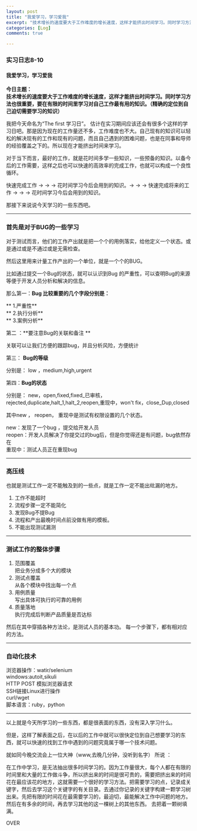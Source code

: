 ```yaml
---
layout: post
title: "我爱学习，学习爱我"
excerpt: "技术增长的速度要大于工作难度的增长速度，这样才能挤出时间学习。同时学习方法也很重要，要在有限的时间里学习对自己工作最有用的知识。（精确的定位到自己迫切需要学习的知识)  "
categories: [Log]
comments: true

---
```


### 实习日志8-10

#### 我爱学习，学习爱我

**今日主题：**  
**技术增长的速度要大于工作难度的增长速度，这样才能挤出时间学习。同时学习方法也很重要，要在有限的时间里学习对自己工作最有用的知识。（精确的定位到自己迫切需要学习的知识）**

我把今天命名为“The first 学习日”。 估计在实习期间应该还会有很多个这样的学习日吧。那是因为现在的工作量还不多，工作难度也不大。自己现有的知识可以轻松的解决现有的工作和现有的问题，而且自己遇到的困难问题，也是在同事和导师的经验覆盖之下的。所以现在才能挤出时间来学习。  

对于当下而言，最好的工作，就是花时间多学一些知识，一些预备的知识。以备今后的工作需要，这样之后也可以快速的高效率的完成工作，也就可以构成一个良性循环。  

快速完成工作 → → → 花时间学习今后会用到的知识。→ → → 快速完成将来的工作  → → → 花时间学习今后会用到的知识。

那接下来说说今天学习的一些东西吧。  

----
 ### 首先是对于BUG的一些学习

对于测试而言，他们的工作产出就是把一个个的用例落实，给他定义一个状态。或是通过或是不通过或是无需检查。  

然后这里用来计量工作产出的一个单位，就是一个个的BUG。  

比如通过提交一个Bug的状态，就可以认识到Bug 的严重性，可以查明Bug的来源等便于开发人员分析和解决的信息。  

那么第一：**Bug 比较重要的几个字段分别是：**

** 1.严重性**  
** 2.执行分析**  
** 3.案例分析**

第二 ：**要注意Bug的关联和备注  **  

关联可以让我们方便的跟踪bug，并且分析风险，方便统计  


第三： **Bug的等级**

分别是： low ，medium,high,urgent

第四：**Bug的状态**

分别是：
new，open,fixed,fixed_已审核，rejected,duplicate,halt_1,halt_2,reopen,重现中，won't fix，close_Dup,closed

其中new ， reopen， 重现中是测试有权限设置的几个状态。

new：发现了一个bug ，提交给开发人员  
reopen：开发人员解决了你提交过的bug后，但是你觉得还是有问题，bug依然存在  
重现中：测试人员正在重现bug  

----
### 高压线

也就是测试工作一定不能触及到的一些点，就是工作一定不能出纰漏的地方。  

1. 工作不能超时  
2. 流程步骤一定不能简化  
3. 发现Bug不提Bug  
4. 流程和产出最晚时间点前没做有用的模板。  
5. 不能出现测试漏测

----

### 测试工作的整体步骤  

  1. 范围覆盖  
  把业务分成多个大的模块
  2. 测试点覆盖  
  从各个模块中找出每一个点
  3. 用例质量  
  写出具体可执行的可靠的用例
  4. 质量落地  
  执行完成后判断产品质量是否达标  

然后在其中穿插各种方法论，是测试人员的基本功。 每一个步骤下，都有相对应的方法。  

----

### 自动化技术

浏览器操作：watir/selenium  
windows:autoit,sikuli   
HTTP POST 模拟浏览器请求  
SSH链接Linux进行操作  
curl/wget  
脚本语言：ruby，python  

----

以上就是今天所学习的一些东西，都是很表面的东西，没有深入学习什么。  

但是，这样了解表面之后，在以后的工作中就可以很快定位到自己想要学习的东西，就可以快速的找到工作中遇到的问题究竟属于哪一个技术问题。  

就如同今晚交流会上一位大神（www,去晚几分钟，没听到名字） 所说  ：  

在工作中学习，是无法抽出很多时间学习的。因为工作量很大，每个人都在有限的时间里和大量的工作做斗争，所以挤出来的时间是很可贵的，需要把挤出来的时间花在最应该花的地方，这就需要一个很好的学习方法。把需要学习的点，记录成关键字，然后去学习这个关键字的有关目录。去通过你记录的关键字构建一颗学习树出来。先把有限的时间花在最需要学习的，最迫切，最能解决工作中问题的地方。然后在有多余的时间，再去学习其他的这一棵树上的其他东西。  去把着一颗树填满。  

OVER
